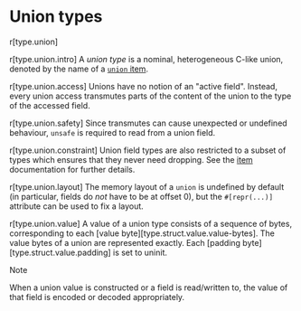 # Union types

r[type.union]

r[type.union.intro]
A *union type* is a nominal, heterogeneous C-like union, denoted by the name of
a [`union` item][item].

r[type.union.access]
Unions have no notion of an "active field". Instead, every union access
transmutes parts of the content of the union to the type of the accessed field.

r[type.union.safety]
Since transmutes can cause unexpected or undefined behaviour, `unsafe` is
required to read from a union field.

r[type.union.constraint]
Union field types are also restricted to a
subset of types which ensures that they never need dropping. See the [item]
documentation for further details.

r[type.union.layout]
The memory layout of a `union` is undefined by default (in particular, fields do
*not* have to be at offset 0), but the `#[repr(...)]` attribute can be used to
fix a layout.

r[type.union.value]
A value of a union type consists of a sequence of bytes, corresponding to each [value byte][type.struct.value.value-bytes]. The value bytes of a union are represented exactly. Each [padding byte][type.struct.value.padding] is set to uninit.

> [!NOTE]
> When a union value is constructed or a field is read/written to, the value of that field is encoded or decoded appropriately.

[`Copy`]: ../special-types-and-traits.md#copy
[item]: ../items/unions.md
